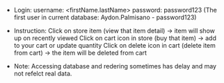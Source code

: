 - Login:
  username: <firstName.lastName>
  password: password123
(The first user in current database: Aydon.Palmisano - password123)

- Instruction:
  Click on store item (view that item detail) -> item will show up on recently viewed
  Click on cart icon in store (buy that item) -> add to your cart or update quantity
  Click on delete icon in cart (delete item from cart) -> the item will be deleted from cart
  
- Note:
  Accessing database and redering sometimes has delay and may not refelct real data.

